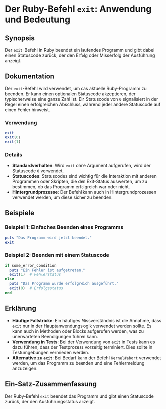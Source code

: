 <!--
Meta Description: # Der Ruby-Befehl `exit`: Anwendung und Bedeutung ## Synopsis Der `exit`-Befehl in Ruby beendet ein laufendes Programm und gibt dabei einen Statuscode...
Meta Keywords: der, exit, ruby, programm, statuscode
-->

# Der Ruby-Befehl `exit`: Anwendung und Bedeutung

## Synopsis
Der `exit`-Befehl in Ruby beendet ein laufendes Programm und gibt dabei einen Statuscode zurück, der den Erfolg oder Misserfolg der Ausführung anzeigt.

## Dokumentation
Der `exit`-Befehl wird verwendet, um das aktuelle Ruby-Programm zu beenden. Er kann einen optionalen Statuscode akzeptieren, der typischerweise eine ganze Zahl ist. Ein Statuscode von `0` signalisiert in der Regel einen erfolgreichen Abschluss, während jeder andere Statuscode auf einen Fehler hinweist.

### Verwendung
```ruby
exit
exit(0)
exit(1)
```

### Details
- **Standardverhalten**: Wird `exit` ohne Argument aufgerufen, wird der Statuscode `0` verwendet.
- **Statuscodes**: Statuscodes sind wichtig für die Interaktion mit anderen Programmen oder Skripten, die den Exit-Status auswerten, um zu bestimmen, ob das Programm erfolgreich war oder nicht.
- **Hintergrundprozesse**: Der Befehl kann auch in Hintergrundprozessen verwendet werden, um diese sicher zu beenden.

## Beispiele
### Beispiel 1: Einfaches Beenden eines Programms
```ruby
puts "Das Programm wird jetzt beendet."
exit
```

### Beispiel 2: Beenden mit einem Statuscode
```ruby
if some_error_condition
  puts "Ein Fehler ist aufgetreten."
  exit(1)  # Fehlerstatus
else
  puts "Das Programm wurde erfolgreich ausgeführt."
  exit(0)  # Erfolgsstatus
end
```

## Erklärung
- **Häufige Fallstricke**: Ein häufiges Missverständnis ist die Annahme, dass `exit` nur in der Hauptanwendungslogik verwendet werden sollte. Es kann auch in Methoden oder Blocks aufgerufen werden, was zu unerwarteten Beendigungen führen kann.
- **Verwendung in Tests**: Bei der Verwendung von `exit` in Tests kann es dazu führen, dass der Testprozess vorzeitig terminiert. Dies sollte in Testumgebungen vermieden werden.
- **Alternative zu `exit`**: Bei Bedarf kann der Befehl `Kernel#abort` verwendet werden, um das Programm zu beenden und eine Fehlermeldung anzuzeigen. 

## Ein-Satz-Zusammenfassung
Der Ruby-Befehl `exit` beendet das Programm und gibt einen Statuscode zurück, der den Ausführungsstatus anzeigt.